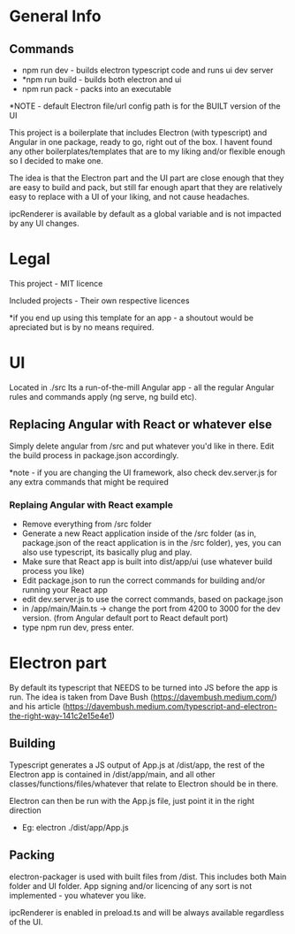 # General Info

## Commands
- npm run dev - builds electron typescript code and runs ui dev server
- *npm run build - builds both electron and ui
- npm run pack - packs into an executable

*NOTE - default Electron file/url config path is for the BUILT version of the UI

This project is a boilerplate that includes Electron (with typescript) and Angular in one package, ready to go, right out of the box.
I havent found any other boilerplates/templates that are to my liking and/or flexible enough so I decided to make one.

The idea is that the Electron part and the UI part are close enough that they are easy to build and pack, but still far enough apart that they are relatively easy to replace with a UI of your liking, and not cause headaches.

ipcRenderer is available by default as a global variable and is not impacted by any UI changes.


# Legal

This project - MIT licence

Included projects - Their own respective licences

*if you end up using this template for an app - a shoutout would be apreciated but is by no means required.

# UI
Located in ./src
Its a run-of-the-mill Angular app - all the regular Angular rules and commands apply (ng serve, ng build etc).

## Replacing Angular with React or whatever else

Simply delete angular from /src and put whatever you'd like in there.
Edit the build process in package.json accordingly.

*note - if you are changing the UI framework, also check dev.server.js for any extra commands that might be required


### Replaing Angular with React example

- Remove everything from /src folder
- Generate a new React application inside of the /src folder (as in, package.json of the react application is in the /src folder), yes, you can also use typescript, its basically plug and play.
- Make sure that React app is built into dist/app/ui (use whatever build process you like)
- Edit package.json to run the correct commands for building and/or running your React app
- edit dev.server.js to use the correct commands, based on package.json
- in /app/main/Main.ts -> change the port from 4200 to 3000 for the dev version. (from Angular default port to React default port)
- type npm run dev, press enter.

# Electron part

By default its typescript that NEEDS to be turned into JS before the app is run. The idea is taken from Dave Bush (https://davembush.medium.com/) and his article (https://davembush.medium.com/typescript-and-electron-the-right-way-141c2e15e4e1)

## Building

Typescript generates a JS output of App.js at /dist/app, the rest of the Electron app is contained in /dist/app/main, and all other classes/functions/files/whatever that relate to Electron should be in there.

Electron can then be run with the App.js file, just point it in the right direction

* Eg: electron ./dist/app/App.js

## Packing

electron-packager is used with built files from /dist. This includes both Main folder and UI folder. App signing and/or licencing of any sort is not implemented - you whatever you like.

ipcRenderer is enabled in preload.ts and will be always available regardless of the UI.

